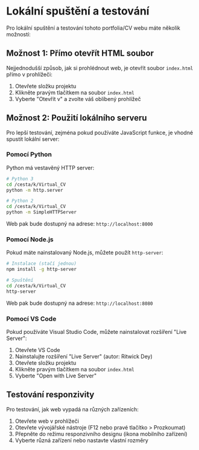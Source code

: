 # Lokální spuštění a testování

Pro lokální spuštění a testování tohoto portfolia/CV webu máte několik možností:

## Možnost 1: Přímo otevřít HTML soubor

Nejjednodušší způsob, jak si prohlédnout web, je otevřít soubor `index.html` přímo v prohlížeči:

1. Otevřete složku projektu
2. Klikněte pravým tlačítkem na soubor `index.html`
3. Vyberte "Otevřít v" a zvolte váš oblíbený prohlížeč

## Možnost 2: Použití lokálního serveru

Pro lepší testování, zejména pokud používáte JavaScript funkce, je vhodné spustit lokální server:

### Pomocí Python

Python má vestavěný HTTP server:

```bash
# Python 3
cd /cesta/k/Virtual_CV
python -m http.server

# Python 2
cd /cesta/k/Virtual_CV
python -m SimpleHTTPServer
```

Web pak bude dostupný na adrese: `http://localhost:8000`

### Pomocí Node.js

Pokud máte nainstalovaný Node.js, můžete použít `http-server`:

```bash
# Instalace (stačí jednou)
npm install -g http-server

# Spuštění
cd /cesta/k/Virtual_CV
http-server
```

Web pak bude dostupný na adrese: `http://localhost:8080`

### Pomocí VS Code

Pokud používáte Visual Studio Code, můžete nainstalovat rozšíření "Live Server":

1. Otevřete VS Code
2. Nainstalujte rozšíření "Live Server" (autor: Ritwick Dey)
3. Otevřete složku projektu
4. Klikněte pravým tlačítkem na soubor `index.html`
5. Vyberte "Open with Live Server"

## Testování responzivity

Pro testování, jak web vypadá na různých zařízeních:

1. Otevřete web v prohlížeči
2. Otevřete vývojářské nástroje (F12 nebo pravé tlačítko > Prozkoumat)
3. Přepněte do režimu responzivního designu (ikona mobilního zařízení)
4. Vyberte různá zařízení nebo nastavte vlastní rozměry
